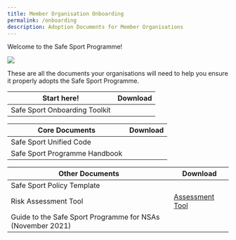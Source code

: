 ```yaml
---
title: Member Organisation Onboarding
permalink: /onboarding
description: Adoption Documents for Member Organisations
---
```

Welcome to the Safe Sport Programme!

![](/images/TK(600%20×%20800%20px).png)

These are all the documents your organisations will need to help you ensure it properly adopts the Safe Sport Programme.



| **Start here!** | Download | 
| -------- | -------- | 
| Safe Sport Onboarding Toolkit   | [](/files/Safe%20Sport%20Programme%20Onboarding%20Toolkit_final.pdf)     | 

| **Core Documents** | Download | 
| -------- | -------- | 
| Safe Sport Unified Code   | [](/files/Safe%20Sport%20Unified%20Code%20v4.pdf)     |
| Safe Sport Programme Handbook   |  [](/files/Safe%20Sport%20Programme%20Handbook.pdf)    | 

| **Other Documents** | Download | 
| -------- | -------- | 
| Safe Sport Policy Template    | [](/files/Safe%20Sport%20Policy%20Template.pdf)     |
| Risk Assessment Tool   | [Assessment Tool](https://go.gov.sg/riskassessment)    | 
| Guide to the Safe Sport Programme for NSAs (November 2021)  | [](/files/NSA%20Guide%20to%20the%20Safe%20Sport%20Programme.pdf)    |